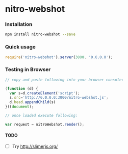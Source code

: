 
# nitro-webshot


### Installation

``` sh
npm install nitro-webshot --save
```

### Quick usage

``` js
require('nitro-webshot').server(3000, '0.0.0.0');
```

### Testing in Browser

``` js
// copy and paste following into your browser console:

(function (d) {
  var s=d.createElement('script');
  s.src='http://0.0.0.0:3000/nitro-webshot.js';
  d.head.appendChild(s)
})(document);

// once loaded execute following:

var request = nitroWebshot.render();
```

#### TODO

- [ ] Try http://slimerjs.org/
